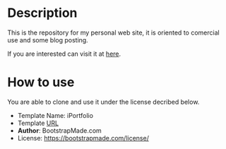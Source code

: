 # Description
This is the repository for my personal web site, it is oriented to comercial use and some blog posting. 

If you are interested can visit it at [here](https://www.adrianvazquez.com.ve).

# How to use

You are able to clone and use it under the license decribed below.



* Template Name: iPortfolio
* Template [URL](https://bootstrapmade.com/iportfolio-bootstrap-portfolio-websites-template/)
* __Author__: BootstrapMade.com
* License: https://bootstrapmade.com/license/
